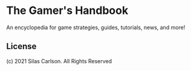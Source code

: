 # The Gamer's Handbook
An encyclopedia for game strategies, guides, tutorials, news, and more!

## License
(c) 2021 Silas Carlson. All Rights Reserved